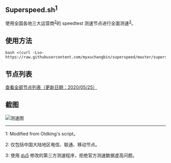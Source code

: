 ## Superspeed.sh<sup>[1](#脚注1)</sup>
使用全国各地三大运营商<sup>[2](#脚注2)</sup>的 speedtest 测速节点进行全面测速<sup>[3](#脚注3)</sup>。

## 使用方法
```
bash <(curl -Lso- https://raw.githubusercontent.com/myxuchangbin/superspeed/master/superspeed.sh)
```

## 节点列表
[查看全部节点列表（更新日期：2020/05/25）](https://github.com/myxuchangbin/superspeed/blob/master/ServerList.md) 

## 截图
![测速图](SuperSpeed.png)

---

<a name="脚注1">1</a>: Modified from Oldking's script。

<a name="脚注2">2</a>: 仅包括中国大陆地区电信、联通、移动节点。

<a name="脚注3">3</a>: 使用 [du5](https://github.com/du5/speedtest-cli) 修改的第三方测速程序，拒绝官方测速数据虚高问题。
